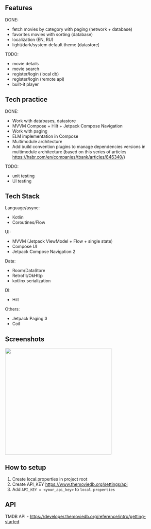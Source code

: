 ## Features
DONE:
- fetch movies by category with paging (network + database)
- favorites movies with sorting (database)
- localization (EN, RU)
- light/dark/system default theme (datastore)
  
TODO:
- movie details
- movie search
- register/login (local db)
- register/login (remote api)
- built-it player

## Tech practice
DONE:
- Work with databases, datastore
- MVVM Compose + Hilt + Jetpack Compose Navigation
- Work with paging
- ELM implementation in Compose
- Multimodule architecture
- Add build convention plugins to manage dependencies versions in multimodule architecture (based on this series of articles https://habr.com/en/companies/tbank/articles/846340/)

TODO:
- unit testing
- UI testing
  
## Tech Stack
Language/async:
- Kotlin
- Coroutines/Flow

UI:
- MVVM (Jetpack ViewModel + Flow + single state)
- Compose UI
- Jetpack Compose Navigation 2

Data:
- Room/DataStore
- Retrofit/OkHttp
- kotlinx.serialization

DI:
- Hilt

Others:
- Jetpack Paging 3
- Coil

## Screenshots
<img src=https://github.com/user-attachments/assets/22e68643-7e0d-4199-998b-f2967d7540b3 width=350/>


## How to setup
1. Create local.properties in project root
2. Create API_KEY https://www.themoviedb.org/settings/api
3. Add `API_KEY = <your_api_key>` to `local.properties`


## API
TMDB API - https://developer.themoviedb.org/reference/intro/getting-started
